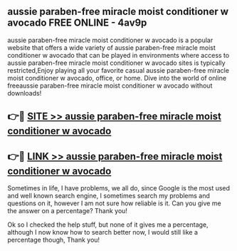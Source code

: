 ## aussie paraben-free miracle moist conditioner w avocado FREE ONLINE - 4av9p

aussie paraben-free miracle moist conditioner w avocado is a popular website that offers a wide variety of aussie paraben-free miracle moist conditioner w avocado that can be played in environments where access to aussie paraben-free miracle moist conditioner w avocado sites is typically restricted,Enjoy playing all your favorite casual aussie paraben-free miracle moist conditioner w avocado, office, or home. Dive into the world of online freeaussie paraben-free miracle moist conditioner w avocado without downloads!

## 👉🔴 [SITE >> aussie paraben-free miracle moist conditioner w avocado](http://news.freeplayer.one?title=aussie_paraben-free_miracle_moist_conditioner_w_avocado&ref=FRRE)

## 👉🔴 [LINK >> aussie paraben-free miracle moist conditioner w avocado](http://news.freeplayer.one?title=aussie_paraben-free_miracle_moist_conditioner_w_avocado&ref=FREE)

Sometimes in life, I have problems, we all do, since Google is the most used and well known search engine, I sometimes search my problems and questions on it, however I am not sure how reliable is it. Can you give me the answer on a percentage? Thank you!

Ok so I checked the help stuff, but none of it gives me a percentage, although I now know how to search better now, I would still like a percentage though, Thank you!